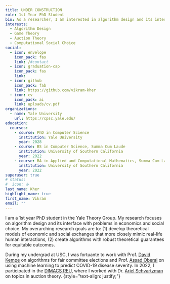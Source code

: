 ```yaml
---
title: UNDER CONSTRUCTION
role: 1st Year PhD Student
bio: As a researcher, I am interested in algorithm design and its interface with problems in economics and social choice.
interests:
  - Algorithm Design
  - Game Theory
  - Auction Theory
  - Computational Social Choice
social:
  - icon: envelope
    icon_pack: fas
    link: /#contact
  - icon: graduation-cap
    icon_pack: fas
    link: 
  - icon: github
    icon_pack: fab
    link: https://github.com/vikram-kher
  - icon: cv
    icon_pack: ai
    link: uploads/cv.pdf
organizations:
  - name: Yale University
    url: https://cpsc.yale.edu/
education:
  courses:
    - course: PhD in Computer Science
      institution: Yale University
      year: 2028
    - course: BS in Computer Science, Summa Cum Laude
      institution: University of Southern California
      year: 2022
    - course: BA in Applied and Computational Mathematics, Summa Cum Laude
      institution: University of Southern California
      year: 2022
superuser: true
# status:
#  icon: ☕️
last_name: Kher
highlight_name: true
first_name: Vikram
email: ""
---
```


I am a 1st year PhD student in the Yale Theory Group. My research focuses on algorithm design and its interface with problems in economics and social choice. My overarching research goals are to: (1) develop theoretical models of economic and social exchanges that more closely mimic real-life human interactions, (2) create algorithms with robust theoretical guarantees for equitable outcomes.

During my undergrad at USC, I was fortuante to work with Prof. [David Kempe](https://david-kempe.com/) on algorithms for fair committee elections and Prof. [Assad Oberai](https://sites.usc.edu/oberai/) on using machine learning to predict COVID-19 disease severity. In 2022, I participated in the [DIMACS REU](https://reu.dimacs.rutgers.edu/), where I worked with Dr. [Ariel Schvartzman](https://sites.google.com/view/arielsch/home) on topics in auction theory. 
{style="text-align: justify;"}
